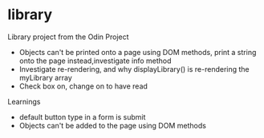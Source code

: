 # library
Library project from the Odin Project 

- Objects can't be printed onto a page using DOM methods, print a string onto the page instead,investigate info method 
- Investigate re-rendering, and why displayLibrary() is re-rendering the myLibrary array
- Check box on, change on to have read 


Learnings 
- default button type in a form is submit
- Objects can't be added to the page using DOM methods 
